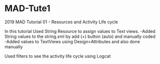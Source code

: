 # MAD-Tute1
2019 MAD Tutorial 01 - Resources and Activity Life cycle

In this tutorial Used String Resource to assign values to Text views.
-Added String values to the string.xml by add (+) button (auto) and manually coded
-Added values to TextViews  using Design>Attributes and also done manually

Used filters to see the activity life cycle using Logcat

